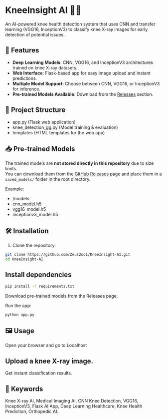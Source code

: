 # KneeInsight AI 🦵🤖
An AI-powered knee health detection system that uses CNN and transfer learning (VGG16, InceptionV3) to classify knee X-ray images for early detection of potential issues.

## 🚀 Features
- **Deep Learning Models**: CNN, VGG16, and InceptionV3 architectures trained on knee X-ray datasets.
- **Web Interface**: Flask-based app for easy image upload and instant predictions.
- **Multiple Model Support**: Choose between CNN, VGG16, or InceptionV3 for inference.
- **Pre-trained Models Available**: Download from the [Releases](../../releases) section.

## 📂 Project Structure
- app.py  (Flask web application)
- knee_detection_gg.py  (Model training & evaluation)
- templates  (HTML templates for the web app)


## 📥 Pre-trained Models
The trained models are **not stored directly in this repository** due to size limits.  
You can download them from the [GitHub Releases](../../releases) page and place them in a `saved_models/` folder in the root directory.

Example:
- /models
- cnn_model.h5
- vgg16_model.h5
- inceptionv3_model.h5


## 🛠 Installation
1. Clone the repository:
```bash
git clone https://github.com/Zeus2oo1/KneeInsight-AI.git
cd KneeInsight-AI
```
## Install dependencies
```bash
pip install -r requirements.txt
```

Download pre-trained models from the Releases page.


Run the app:
```bash
python app.py
```


## 🖼 Usage
Open your browser and go to Localhost

## Upload a knee X-ray image.

Get instant classification results.


## 🔑 Keywords

Knee X-ray AI, Medical Imaging AI, CNN Knee Detection, VGG16, InceptionV3, Flask AI App, Deep Learning Healthcare, Knee Health Prediction, Orthopedic AI.


